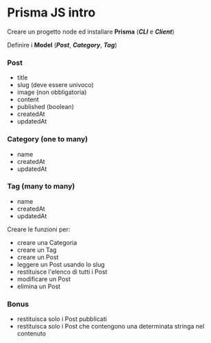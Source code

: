 # Prisma JS intro

Creare un progetto node ed installare **Prisma** (**_CLI_** e **_Client_**)

Definire i **Model** (**_Post_**, **_Category_**, **_Tag_**)

### Post

- title
- slug (deve essere univoco)
- image (non obbligatoria)
- content
- published (boolean)
- createdAt
- updatedAt

### Category (one to many)

- name
- createdAt
- updatedAt

### Tag (many to many)

- name
- createdAt
- updatedAt

Creare le funzioni per:

- creare una Categoria
- creare un Tag
- creare un Post
- leggere un Post usando lo slug
- restituisce l'elenco di tutti i Post
- modificare un Post
- elimina un Post

### Bonus

- restituisca solo i Post pubblicati
- restituisca solo i Post che contengono una determinata stringa nel contenuto
